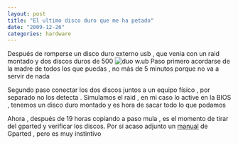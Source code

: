 ```yaml
---
layout: post
title: "El ultimo disco duro que me ha petado"
date: "2009-12-26"
categories: hardware
---
```


Después de romperse un disco duro externo usb , que venia con un raid montado y dos discos duros de 500 ![duo w.ub](images/TREKSTOR_DataStation_duo_w_ub--square240.jpg "TreksTor DataStation ") Paso primero acordarse de la madre de todos los que puedas , no más de 5 minutos porque no va a servir de nada

Segundo paso conectar los dos discos juntos a un equipo físico , por separado no los detecta . Simulamos el raid , en mi caso lo active en la BIOS , tenemos un disco duro montado y es hora de sacar todo lo que podamos

Ahora , después de 19 horas copiando a paso mula , es el momento de tirar del gparted y verificar los discos. Por si acaso adjunto un [manual](https://manual.sidux.com/es/part-gparted-es.htm) de Gparted , pero es muy instintivo
